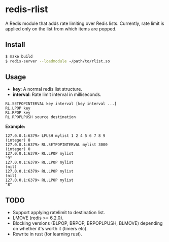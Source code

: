 # redis-rlist

A Redis module that adds rate limiting over Redis lists. Currently, rate limit
is applied only on the list from which items are popped.

## Install

```sh
$ make build
$ redis-server --loadmodule ~/path/to/rlist.so
```

## Usage

* **key**: A normal redis list structure.
* **interval**: Rate limit interval in milliseconds.

```
RL.SETPOPINTERVAL key interval [key interval ...]
RL.LPOP key
RL.RPOP key
RL.RPOPLPUSH source destination
```

**Example:**

```
127.0.0.1:6379> LPUSH mylist 1 2 4 5 6 7 8 9
(integer) 8
127.0.0.1:6379> RL.SETPOPINTERVAL mylist 3000
(integer) 0
127.0.0.1:6379> RL.LPOP mylist
"9"
127.0.0.1:6379> RL.LPOP mylist
(nil)
127.0.0.1:6379> RL.LPOP mylist
(nil)
127.0.0.1:6379> RL.LPOP mylist
"8"
```

## TODO

* Support applying ratelimit to destination list.
* LMOVE (redis >= 6.2.0).
* Blocking versions (BLPOP, BRPOP, BRPOPLPUSH, BLMOVE) depending on whether it's worth it (timers etc).
* Rewrite in rust (for learning rust).
